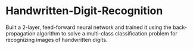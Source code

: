 # Handwritten-Digit-Recognition
Built a 2-layer, feed-forward neural network and trained it using the back-propagation algorithm to solve a multi-class classification problem for recognizing images of handwritten digits.
